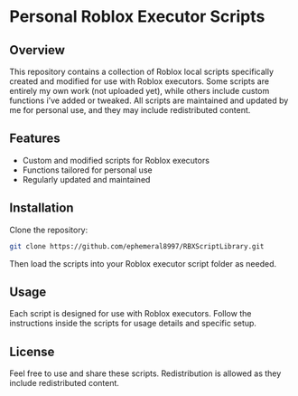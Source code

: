 # Personal Roblox Executor Scripts

## Overview  
This repository contains a collection of Roblox local scripts specifically created and modified for use with Roblox executors.
Some scripts are entirely my own work (not uploaded yet), while others include custom functions i’ve added or tweaked.
All scripts are maintained and updated by me for personal use, and they may include redistributed content.

## Features  
- Custom and modified scripts for Roblox executors  
- Functions tailored for personal use  
- Regularly updated and maintained

## Installation  
Clone the repository:

```bash
git clone https://github.com/ephemeral8997/RBXScriptLibrary.git
```


Then load the scripts into your Roblox executor script folder as needed.

## Usage

Each script is designed for use with Roblox executors. Follow the instructions inside the scripts for usage details and specific setup.

## License

Feel free to use and share these scripts. Redistribution is allowed as they include redistributed content.
